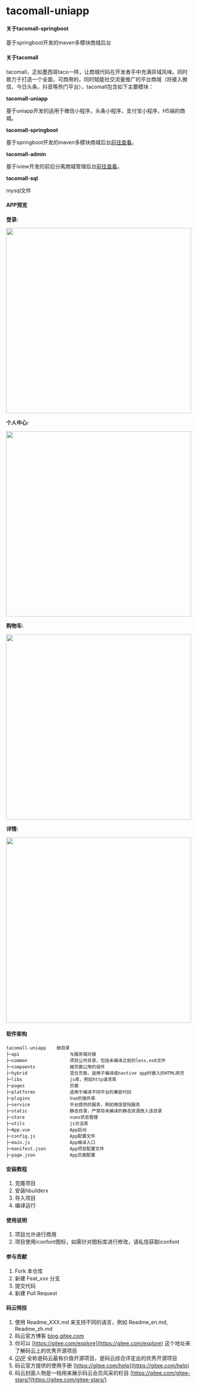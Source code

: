 # tacomall-uniapp

#### 关于tacomall-springboot
基于springboot开发的maven多模块商城后台


#### 关于tacomall
tacomall，正如墨西哥taco一样，让商城代码在开发者手中充满异域风味。同时致力于打造一个全面，可商用的，同时赋能社交流量推广的平台商城（将接入微信，今日头条，抖音等热门平台），tacomall包含如下主要模块：

**tacomall-uniapp**

基于uniapp开发的适用于微信小程序，头条小程序，支付宝小程序，H5端的商城。

**tacomall-springboot**

基于springboot开发的maven多模块商城后台[前往查看](https://gitee.com/running-cat/tacomall-springboot)。

**tacomall-admin**

基于iview开发的前后分离商城管理后台[前往查看](https://gitee.com/running-cat/tacomall-admin)。

**tacomall-sql**

mysql文件


#### APP预览

**登录:**

<img src='https://cdn.kyeteo.cn/tacomall/login.jpg' height='500px'>

**个人中心:**

<img src='https://cdn.kyeteo.cn/tacomall/center.jpg' height='500px'>

**购物车:**

<img src='https://cdn.kyeteo.cn/tacomall/cart.jpg' height='500px'>

**详情:**

<img src='https://cdn.kyeteo.cn/tacomall/goods.jpg' height='500px'>

#### 软件架构

~~~
tacomall-uniapp    根目录
├─api                   与服务端对接
├─common                项目公共目录，包括未编译之前的less,es6文件
├─compoents             被页面公用的组件
├─hybrid                混合页面，适用于编译成navtive app时嵌入的HTML网页
├─libs                  js库，例如http请求库
├─pages                 页面
├─platforms             适用于编译不同平台的兼容代码
├─plugins               Vue的插件库
├─service               平台提供的服务，例如微信登陆服务
├─static                静态目录，严禁将未编译的静态资源放入该目录
├─store                 vuex状态管理
├─utils                 js方法库
├─App.vue               App启动
├─config.js             App配置文件
├─main.js               App编译入口
├─manifest.json         App项目配置文件
├─page.json             App页面配置
~~~


#### 安装教程

1.  克隆项目
2.  安装hbuilderx
3.  导入项目
4.  编译运行

#### 使用说明

1.  项目允许进行商用
2.  项目使用iconfont图标，如需针对图标库进行修改，请私信获取iconfont

#### 参与贡献

1.  Fork 本仓库
2.  新建 Feat_xxx 分支
3.  提交代码
4.  新建 Pull Request


#### 码云特技

1.  使用 Readme\_XXX.md 来支持不同的语言，例如 Readme\_en.md, Readme\_zh.md
2.  码云官方博客 [blog.gitee.com](https://blog.gitee.com)
3.  你可以 [https://gitee.com/explore](https://gitee.com/explore) 这个地址来了解码云上的优秀开源项目
4.  [GVP](https://gitee.com/gvp) 全称是码云最有价值开源项目，是码云综合评定出的优秀开源项目
5.  码云官方提供的使用手册 [https://gitee.com/help](https://gitee.com/help)
6.  码云封面人物是一档用来展示码云会员风采的栏目 [https://gitee.com/gitee-stars/](https://gitee.com/gitee-stars/)
